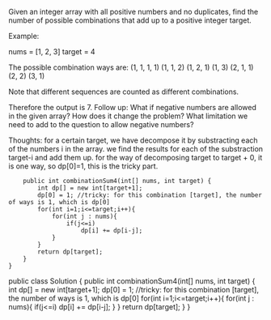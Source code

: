 Given an integer array with all positive numbers and no duplicates, find the number of possible combinations that add up to a positive integer target.

Example:

nums = [1, 2, 3]
target = 4

The possible combination ways are:
(1, 1, 1, 1)
(1, 1, 2)
(1, 2, 1)
(1, 3)
(2, 1, 1)
(2, 2)
(3, 1)

Note that different sequences are counted as different combinations.

Therefore the output is 7.
Follow up:
What if negative numbers are allowed in the given array?
How does it change the problem?
What limitation we need to add to the question to allow negative numbers?

Thoughts:
for a certain target, we have decompose it by substracting each of the numbers i in the array.
we find the results for each of the substraction target-i and add them up.
for the way of decomposing target to target + 0, it is one way, so dp[0]=1, this is the tricky part.
```javapublic class Solution {
    public int combinationSum4(int[] nums, int target) {
        int dp[] = new int[target+1];
        dp[0] = 1; //tricky: for this combination [target], the number of ways is 1, which is dp[0]
        for(int i=1;i<=target;i++){
            for(int j : nums){
                if(j<=i)
                    dp[i] += dp[i-j];
            }
        }
        return dp[target];
    }
}
```
public class Solution {
    public int combinationSum4(int[] nums, int target) {
        int dp[] = new int[target+1];
        dp[0] = 1; //tricky: for this combination [target], the number of ways is 1, which is dp[0]
        for(int i=1;i<=target;i++){
            for(int j : nums){
                if(j<=i)
                    dp[i] += dp[i-j];
            }
        }
        return dp[target];
    }
}
```
